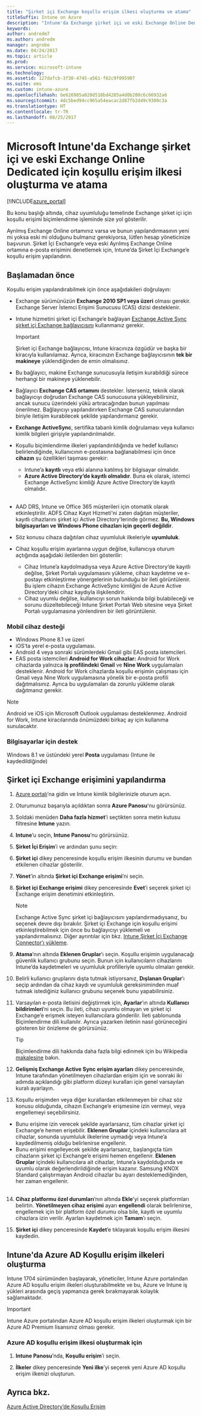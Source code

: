 ```yaml
---
title: "Şirket içi Exchange koşullu erişim ilkesi oluşturma ve atama"
titleSuffix: Intune on Azure
description: "Intune'da Exchange şirket içi ve eski Exchange Online Dedicated için koşullu erişimi yapılandırın."
keywords: 
author: andredm7
ms.author: andredm
manager: angrobe
ms.date: 04/24/2017
ms.topic: article
ms.prod: 
ms.service: microsoft-intune
ms.technology: 
ms.assetid: 127dafcb-3f30-4745-a561-f62c9f095907
ms.suite: ems
ms.custom: intune-azure
ms.openlocfilehash: be626985a020d518bd4285a4d0b280c6c66932a6
ms.sourcegitcommit: 4dc5bed94cc965a54eacac2d87fb2d49c9300c3a
ms.translationtype: HT
ms.contentlocale: tr-TR
ms.lasthandoff: 08/25/2017
---
```

# <a name="how-to-create-and-assign-a-conditional-access-policy-for-exchange-on-premises-and-legacy-exchange-online-dedicated-in-microsoft-intune"></a>Microsoft Intune'da Exchange şirket içi ve eski Exchange Online Dedicated için koşullu erişim ilkesi oluşturma ve atama

[!INCLUDE[azure_portal](./includes/azure_portal.md)]

Bu konu başlığı altında, cihaz uyumluluğu temelinde Exchange şirket içi için koşullu erişimi biçimlendirme işleminde size yol gösterilir.

Ayrılmış Exchange Online ortamınız varsa ve bunun yapılandırmasının yeni mi yoksa eski mi olduğunu bulmanız gerekiyorsa, lütfen hesap yöneticinize başvurun. Şirket İçi Exchange’e veya eski Ayrılmış Exchange Online ortamına e-posta erişimini denetlemek için, Intune’da Şirket İçi Exchange’e koşullu erişim yapılandırın.

## <a name="before-you-begin"></a>Başlamadan önce

Koşullu erişim yapılandırabilmek için önce aşağıdakileri doğrulayın:

- Exchange sürümünüzün **Exchange 2010 SP1 veya üzeri** olması gerekir. Exchange Server İstemci Erişimi Sunucusu (CAS) dizisi desteklenir.

- Intune hizmetini şirket içi Exchange’e bağlayan [Exchange Active Sync şirket içi Exchange bağlayıcısını](exchange-connector-install.md) kullanmanız gerekir.

    >[!IMPORTANT]
    >Şirket içi Exchange bağlayıcısı, Intune kiracınıza özgüdür ve başka bir kiracıyla kullanılamaz. Ayrıca, kiracınızın Exchange bağlayıcısının **tek bir makineye** yüklendiğinden de emin olmalısınız.

- Bu bağlayıcı, makine Exchange sunucusuyla iletişim kurabildiği sürece herhangi bir makineye yüklenebilir.

- Bağlayıcı **Exchange CAS ortamını** destekler. İsterseniz, teknik olarak bağlayıcıyı doğrudan Exchange CAS sunucusuna yükleyebilirsiniz, ancak sunucu üzerindeki yükü artıracağından bunun yapılması önerilmez. Bağlayıcıyı yapılandırırken Exchange CAS sunucularından biriyle iletişim kurabilecek şekilde yapılandırmanız gerekir.

- **Exchange ActiveSync**, sertifika tabanlı kimlik doğrulaması veya kullanıcı kimlik bilgileri girişiyle yapılandırılmalıdır.

- Koşullu biçimlendirme ilkeleri yapılandırıldığında ve hedef kullanıcı belirlendiğinde, kullanıcının e-postasına bağlanabilmesi için önce **cihazın** şu özellikleri taşıması gerekir:
    - Intune’a **kayıtlı** veya etki alanına katılmış bir bilgisayar olmalıdır.
    - **Azure Active Directory’de kayıtlı olmalıdır**. Buna ek olarak, istemci Exchange ActiveSync kimliği Azure Active Directory’de kayıtlı olmalıdır.
<br></br>
- AAD DRS, Intune ve Office 365 müşterileri için otomatik olarak etkinleştirilir. ADFS Cihaz Kayıt Hizmeti'ni zaten dağıtan müşteriler, kayıtlı cihazlarını şirket içi Active Directory'lerinde görmez. **Bu, Windows bilgisayarları ve Windows Phone cihazları için geçerli değildir**.

- Söz konusu cihaza dağıtılan cihaz uyumluluk ilkeleriyle **uyumluluk**.

- Cihaz koşullu erişim ayarlarına uygun değilse, kullanıcıya oturum açtığında aşağıdaki iletilerden biri gösterilir:
    - Cihaz Intune’a kaydolmadıysa veya Azure Active Directory’de kayıtlı değilse, Şirket Portalı uygulamasını yükleme, cihazı kaydetme ve e-postayı etkinleştirme yönergelerinin bulunduğu bir ileti görüntülenir. Bu işlem cihazın Exchange ActiveSync kimliğini de Azure Active Directory’deki cihaz kaydıyla ilişkilendirir.
    - Cihaz uyumlu değilse, kullanıcıyı sorun hakkında bilgi bulabileceği ve sorunu düzeltebileceği Intune Şirket Portalı Web sitesine veya Şirket Portalı uygulamasına yönlendiren bir ileti görüntülenir.

### <a name="support-for-mobile-devices"></a>Mobil cihaz desteği

- Windows Phone 8.1 ve üzeri
- iOS’ta yerel e-posta uygulaması.
- Android 4 veya sonraki sürümlerdeki Gmail gibi EAS posta istemcileri.
- EAS posta istemcileri **Android for Work cihazlar:** Android for Work cihazlarda yalnızca **iş profilindeki** **Gmail** ve **Nine Work** uygulamaları desteklenir. Android for Work cihazlarda koşullu erişimin çalışması için Gmail veya Nine Work uygulamasına yönelik bir e-posta profili dağıtmalısınız. Ayrıca bu uygulamaları da zorunlu yükleme olarak dağıtmanız gerekir.

> [!NOTE]
> Android ve iOS için Microsoft Outlook uygulaması desteklenmez. Android for Work, Intune kiracılarında önümüzdeki birkaç ay için kullanıma sunulacaktır.

### <a name="support-for-pcs"></a>Bilgisayarlar için destek

Windows 8.1 ve üstündeki yerel **Posta** uygulaması (Intune ile kaydedildiğinde)


## <a name="configure-exchange-on-premises-access"></a>Şirket içi Exchange erişimini yapılandırma

1. [Azure portalı](https://portal.azure.com/)’na gidin ve Intune kimlik bilgilerinizle oturum açın.

2. Oturumunuz başarıyla açıldıktan sonra **Azure Panosu**'nu görürsünüz.

3. Soldaki menüden **Daha fazla hizmet**’i seçtikten sonra metin kutusu filtresine **Intune** yazın.

4. **Intune**’u seçin, **Intune Panosu**’nu görürsünüz.

5. **Şirket İçi Erişim**’i ve ardından şunu seçin:

6. **Şirket içi** dikey penceresinde koşullu erişim ilkesinin durumu ve bundan etkilenen cihazlar gösterilir.

7. **Yönet**’in altında **Şirket içi Exchange erişimi**’ni seçin.

8. **Şirket içi Exchange erişimi** dikey penceresinde **Evet**’i seçerek şirket içi Exchange erişim denetimini etkinleştirin.

    > [!NOTE]
    > Exchange Active Sync şirket içi bağlayıcısını yapılandırmadıysanız, bu seçenek devre dışı bırakılır.  Şirket içi Exchange için koşullu erişimi etkinleştirebilmek için önce bu bağlayıcıyı yüklemeli ve yapılandırmalısınız. Diğer ayrıntılar için bkz. [Intune Şirket İçi Exchange Connector’ı yükleme](exchange-connector-install.md).

9. **Atama**’nın altında **Eklenen Gruplar**’ı seçin.  Koşullu erişimin uygulanacağı güvenlik kullanıcı grubunu seçin. Bunun için kullanıcıların cihazlarını Intune’da kaydetmeleri ve uyumluluk profilleriyle uyumlu olmaları gerekir.

10. Belirli kullanıcı gruplarını dışta tutmak istiyorsanız, **Dışlanan Gruplar**’ı seçip ardından da cihaz kaydı ve uyumluluk gereksiniminden muaf tutmak istediğiniz kullanıcı grubunu seçenek bunu yapabilirsiniz.

11. Varsayılan e-posta iletisini değiştirmek için, **Ayarlar**’ın altında **Kullanıcı bildirimleri**’ni seçin. Bu ileti, cihazı uyumlu olmayan ve şirket içi Exchange’e erişmek isteyen kullanıcılara gönderilir. İleti şablonunda Biçimlendirme dili kullanılır.  Ayrıca yazarken iletinin nasıl görüneceğini gösteren bir önizleme de görürsünüz.
    > [!TIP]
    > Biçimlendirme dili hakkında daha fazla bilgi edinmek için bu Wikipedia [makalesine](https://en.wikipedia.org/wiki/Markup_language) bakın.

12. **Gelişmiş Exchange Active Sync erişim ayarları** dikey penceresinde, Intune tarafından yönetilmeyen cihazlardan erişim için ve sonraki iki adımda açıklandığı gibi platform düzeyi kuralları için genel varsayılan kuralı ayarlayın.

13. Koşullu erişimden veya diğer kurallardan etkilenmeyen bir cihaz söz konusu olduğunda, cihazın Exchange’e erişmesine izin vermeyi, veya engellemeyi seçebilirsiniz.
  - Bunu erişime izin verecek şekilde ayarlarsanız, tüm cihazlar şirket içi Exchange’e hemen erişebilir.  **Eklenen Gruplar** içindeki kullanıcılara ait cihazlar, sonunda uyumluluk ilkelerine uymadığı veya Intune’a kaydedilmemiş olduğu belirlenirse engellenir.
  - Bunu erişimi engelleyecek şekilde ayarlarsanız, başlangıçta tüm cihazların şirket içi Exchange’e erişimi hemen engellenir.  **Eklenen Gruplar** içindeki kullanıcılara ait cihazlar, Intune’a kaydolduğunda ve uyumlu olarak değerlendirildiğinde erişim kazanır. Samsung KNOX Standard çalıştırmayan Android cihazlar bu ayarı desteklemediğinden, her zaman engellenir.
<br></br>
14. **Cihaz platformu özel durumları**’nın altında **Ekle**’yi seçerek platformları belirtin. **Yönetilmeyen cihaz erişimi** ayarı **engellendi** olarak belirlenirse, engellemek için bir platform özel durumu olsa bile, kayıtlı ve uyumlu cihazlara izin verilir. Ayarları kaydetmek için **Tamam**’ı seçin.

15. **Şirket içi** dikey penceresinde **Kaydet**’e tıklayarak koşullu erişim ilkesini kaydedin.

## <a name="create-azure-ad-conditional-access-policies-in-intune"></a>Intune'da Azure AD Koşullu erişim ilkeleri oluşturma

Intune 1704 sürümünden başlayarak, yöneticiler, Intune Azure portalından Azure AD koşullu erişim ilkeleri oluşturabilmekte ve bu, Azure ve Intune iş yükleri arasında geçiş yapmanıza gerek bırakmayarak kolaylık sağlamaktadır.

> [!IMPORTANT]
> Intune Azure portalından Azure AD koşullu erişim ilkeleri oluşturmak için bir Azure AD Premium lisansınız olması gerekir.

### <a name="to-create-azure-ad-conditional-access-policy"></a>Azure AD koşullu erişim ilkesi oluşturmak için

1. **Intune Panosu**’nda, **Koşullu erişim**’i seçin.

2. **İlkeler** dikey penceresinde **Yeni ilke**’yi seçerek yeni Azure AD koşullu erişim ilkenizi oluşturun.

## <a name="see-also"></a>Ayrıca bkz.

[Azure Active Directory’de Koşullu Erişim](https://docs.microsoft.com/azure/active-directory/active-directory-conditional-access)
